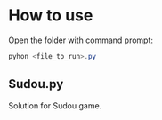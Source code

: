 # How to use

Open the folder with command prompt:

```PowerShell
pyhon <file_to_run>.py
```

## Sudou.py

Solution for Sudou game.
